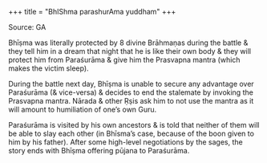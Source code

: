 +++
title = "BhIShma parashurAma yuddham"
+++

Source: GA

Bhīṣma was literally protected by 8 divine Brāhmaṇas during the battle & they tell him in a dream that night that he is like their own body & they will protect him from Paraśurāma & give him the Prasvapna mantra (which makes the victim sleep).

During the battle next day, Bhīṣma is unable to secure any advantage over Paraśurāma (& vice-versa) & decides to end the stalemate by invoking the Prasvapna mantra. Nārada & other Ṛṣis ask him to not use the mantra as it will amount to humiliation of one’s own Guru.

Paraśurāma is visited by his own ancestors & is told that neither of them will be able to slay each other (in Bhīsma’s case, because of the boon given to him by his father). After some high-level negotiations by the sages, the story ends with Bhīṣma offering pūjana to Paraśurāma.
